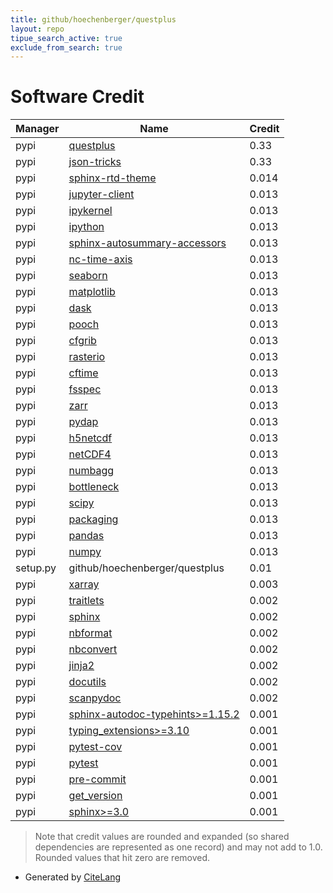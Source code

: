 ```yaml
---
title: github/hoechenberger/questplus
layout: repo
tipue_search_active: true
exclude_from_search: true
---
```

# Software Credit

|Manager|Name|Credit|
|-------|----|------|
|pypi|[questplus](https://github.com/hoechenberger/questplus)|0.33|
|pypi|[json-tricks](https://github.com/mverleg/pyjson_tricks)|0.33|
|pypi|[sphinx-rtd-theme](https://pypi.org/project/sphinx-rtd-theme)|0.014|
|pypi|[jupyter-client](https://jupyter.org)|0.013|
|pypi|[ipykernel](https://pypi.org/project/ipykernel)|0.013|
|pypi|[ipython](https://pypi.org/project/ipython)|0.013|
|pypi|[sphinx-autosummary-accessors](https://pypi.org/project/sphinx-autosummary-accessors)|0.013|
|pypi|[nc-time-axis](https://pypi.org/project/nc-time-axis)|0.013|
|pypi|[seaborn](https://pypi.org/project/seaborn)|0.013|
|pypi|[matplotlib](https://pypi.org/project/matplotlib)|0.013|
|pypi|[dask](https://pypi.org/project/dask)|0.013|
|pypi|[pooch](https://pypi.org/project/pooch)|0.013|
|pypi|[cfgrib](https://pypi.org/project/cfgrib)|0.013|
|pypi|[rasterio](https://pypi.org/project/rasterio)|0.013|
|pypi|[cftime](https://pypi.org/project/cftime)|0.013|
|pypi|[fsspec](https://pypi.org/project/fsspec)|0.013|
|pypi|[zarr](https://pypi.org/project/zarr)|0.013|
|pypi|[pydap](https://pypi.org/project/pydap)|0.013|
|pypi|[h5netcdf](https://pypi.org/project/h5netcdf)|0.013|
|pypi|[netCDF4](https://pypi.org/project/netCDF4)|0.013|
|pypi|[numbagg](https://pypi.org/project/numbagg)|0.013|
|pypi|[bottleneck](https://pypi.org/project/bottleneck)|0.013|
|pypi|[scipy](https://pypi.org/project/scipy)|0.013|
|pypi|[packaging](https://pypi.org/project/packaging)|0.013|
|pypi|[pandas](https://pypi.org/project/pandas)|0.013|
|pypi|[numpy](https://pypi.org/project/numpy)|0.013|
|setup.py|github/hoechenberger/questplus|0.01|
|pypi|[xarray](https://github.com/pydata/xarray)|0.003|
|pypi|[traitlets](https://pypi.org/project/traitlets)|0.002|
|pypi|[sphinx](https://pypi.org/project/sphinx)|0.002|
|pypi|[nbformat](https://pypi.org/project/nbformat)|0.002|
|pypi|[nbconvert](https://pypi.org/project/nbconvert)|0.002|
|pypi|[jinja2](https://pypi.org/project/jinja2)|0.002|
|pypi|[docutils](https://pypi.org/project/docutils)|0.002|
|pypi|[scanpydoc](https://github.com/theislab/scanpydoc/)|0.002|
|pypi|[sphinx-autodoc-typehints>=1.15.2](https://pypi.org/project/sphinx-autodoc-typehints>=1.15.2)|0.001|
|pypi|[typing_extensions>=3.10](https://pypi.org/project/typing_extensions>=3.10)|0.001|
|pypi|[pytest-cov](https://pypi.org/project/pytest-cov)|0.001|
|pypi|[pytest](https://pypi.org/project/pytest)|0.001|
|pypi|[pre-commit](https://pypi.org/project/pre-commit)|0.001|
|pypi|[get_version](https://pypi.org/project/get_version)|0.001|
|pypi|[sphinx>=3.0](https://pypi.org/project/sphinx>=3.0)|0.001|


> Note that credit values are rounded and expanded (so shared dependencies are represented as one record) and may not add to 1.0. Rounded values that hit zero are removed.


- Generated by [CiteLang](https://github.com/vsoch/citelang)
